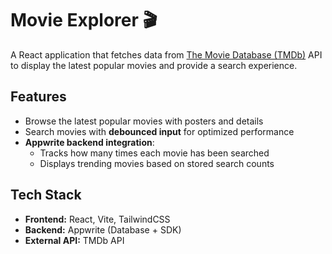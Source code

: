 # Movie Explorer 🎬

A React application that fetches data from [The Movie Database (TMDb)](https://www.themoviedb.org/) API to display the latest popular movies and provide a search experience.

## Features

- Browse the latest popular movies with posters and details
- Search movies with **debounced input** for optimized performance
- **Appwrite backend integration**:
  - Tracks how many times each movie has been searched
  - Displays trending movies based on stored search counts

## Tech Stack

- **Frontend:** React, Vite, TailwindCSS
- **Backend:** Appwrite (Database + SDK)
- **External API:** TMDb API
